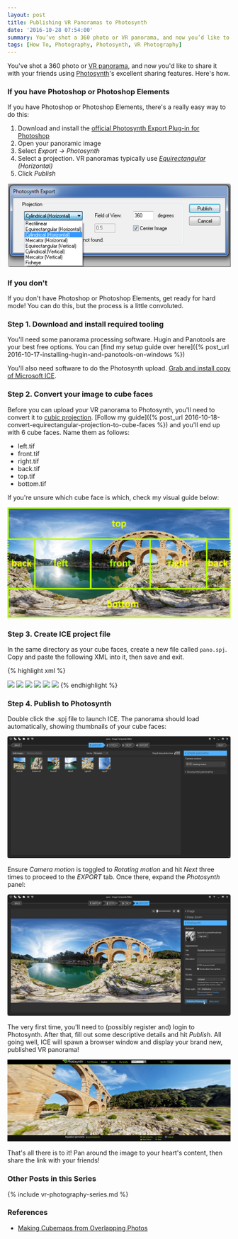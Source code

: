 ```yaml
---
layout: post
title: Publishing VR Panoramas to Photosynth
date: '2016-10-28 07:54:00'
summary: You’ve shot a 360 photo or VR panorama, and now you’d like to share it with your friends using Photosynth’s excellent sharing features. Here’s how ...
tags: [How To, Photography, Photosynth, VR Photography]
---
```


You've shot a 360 photo or <a href="https://en.wikipedia.org/wiki/VR_photography" target="_blank">VR panorama</a>, and now you'd like to share it with your friends using <a href="https://photosynth.net/" target="_blank">Photosynth</a>'s excellent sharing features. Here's how.

### If you have Photoshop or Photoshop Elements

If you have Photoshop or Photoshop Elements, there's a really easy way to do this:

1. Download and install the <a href="http://research.microsoft.com/en-us/um/redmond/groups/ivm/PSPlugin/" target="_blank">official Photosynth Export Plug-in for Photoshop</a>
2. Open your panoramic image
3. Select <i>Export -> Photosynth</i>
4. Select a projection. VR panoramas typically use <i><a href="https://en.wikipedia.org/wiki/Equirectangular_projection" target="_blank">Equirectangular</a> (Horizontal)</i>
5. Click <i>Publish</i>

![Export to PhotoSynth](/img/posts/photosynth-export.png)

### If you don't

If you don't have Photoshop or Photoshop Elements, get ready for hard mode! You can do this, but the process is a little convoluted.

### Step 1. Download and install required tooling

You'll need some panorama processing software. Hugin and Panotools are your best free options. You can [find my setup guide over here]({% post_url 2016-10-17-installing-hugin-and-panotools-on-windows %})

You'll also need software to do the Photosynth upload. <a href="http://research.microsoft.com/en-us/um/redmond/projects/ice/" target="_blank">Grab and install copy of Microsoft ICE</a>.

### Step 2. Convert your image to cube faces

Before you can upload your VR panorama to Photosynth, you'll need to convert it to <a href="https://en.wikipedia.org/wiki/Cube_mapping" target="_blank">cubic projection</a>. [Follow my guide]({% post_url 2016-10-18-convert-equirectangular-projection-to-cube-faces %}) and you'll end up with 6 cube faces. Name them as follows:

* left.tif
* front.tif
* right.tif
* back.tif
* top.tif
* bottom.tif

If you're unsure which cube face is which, check my visual guide below:

![cube faces guide](/img/posts/cube-faces-guide.png)

### Step 3. Create ICE project file

In the same directory as your cube faces, create a new file called <code>pano.spj</code>. Copy and paste the following XML into it, then save and exit.

{% highlight xml %}
<?xml version="1.0" encoding="utf-8"?>
<stitchProject version="1.1">
  <stitchParams mapping="horizontalSpherical" motionModel="rotation3D" view3D="0 deg 0 deg 0 deg" />
  <sourceImages>
    <image src="front.tif">
      <camOrient3D eulerAngles="0 deg 0 deg 0 deg" focalLength="1" />
    </image>
    <image src="right.tif">
      <camOrient3D eulerAngles="0 deg 0 deg 90 deg" focalLength="1" />
    </image>
    <image src="back.tif">
      <camOrient3D eulerAngles="0 deg 0 deg 180 deg" focalLength="1" />
    </image>
    <image src="left.tif">
      <camOrient3D eulerAngles="0 deg 0 deg -90 deg" focalLength="1" />
    </image>
    <image src="top.tif">
      <camOrient3D eulerAngles="0 deg -90 deg 0 deg" focalLength="1" />
    </image>
    <image src="bottom.tif">
      <camOrient3D eulerAngles="0 deg 90 deg 0 deg" focalLength="1" />
    </image>
  </sourceImages>
</stitchProject>
{% endhighlight %}

### Step 4. Publish to Photosynth
 
Double click the .spj file to launch ICE. The panorama should load automatically, showing thumbnails of your cube faces:

![stitch a panorama](/img/posts/ice-1.png)

Ensure <i>Camera motion</i> is toggled to <i>Rotating motion</i> and hit <i>Next</i> three times to proceed to the <i>EXPORT</i> tab. Once there, expand the <i>Photosynth</i> panel:

![Publish to Photosynth](/img/posts/ice-publish-to-photosynth.png)

The very first time, you'll need to (possibly register and) login to Photosynth. After that, fill out some descriptive details and hit <i>Publish</i>. All going well, ICE will spawn a browser window and display your brand new, published VR panorama!

![Photosynth VR panorama](/img/posts/photosynth-published-panorama.png)

That's all there is to it! Pan around the image to your heart's content, then share the link with your friends!

### Other Posts in this Series
 
{% include vr-photography-series.md %}

### References

* <a href="http://www.reallyslick.com/blog/2015/09/making-cubemaps-from-overlapping-photos/" target="_blank">Making Cubemaps from Overlapping Photos</a>
